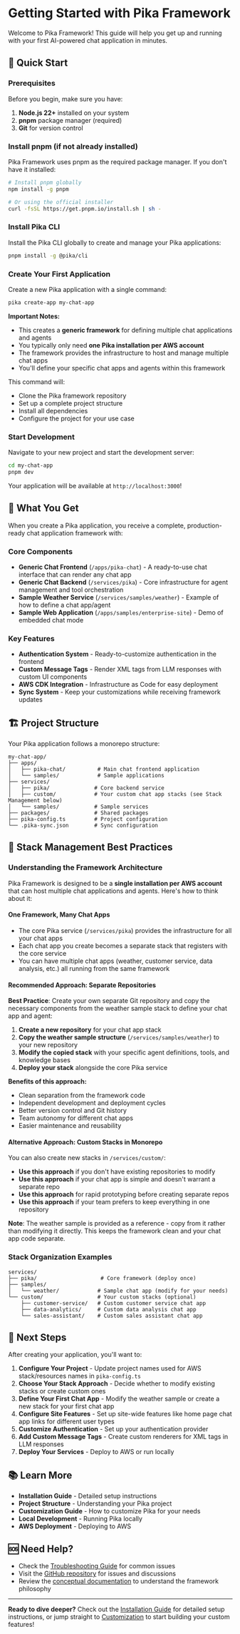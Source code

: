 # Getting Started with Pika Framework

Welcome to Pika Framework! This guide will help you get up and running with your first AI-powered chat application in minutes.

## 🚀 Quick Start

### Prerequisites

Before you begin, make sure you have:

1. **Node.js 22+** installed on your system
2. **pnpm** package manager (required)
3. **Git** for version control

### Install pnpm (if not already installed)

Pika Framework uses pnpm as the required package manager. If you don't have it installed:

```bash
# Install pnpm globally
npm install -g pnpm

# Or using the official installer
curl -fsSL https://get.pnpm.io/install.sh | sh -
```

### Install Pika CLI

Install the Pika CLI globally to create and manage your Pika applications:

```bash
pnpm install -g @pika/cli
```

### Create Your First Application

Create a new Pika application with a single command:

```bash
pika create-app my-chat-app
```

**Important Notes:**

- This creates a **generic framework** for defining multiple chat applications and agents
- You typically only need **one Pika installation per AWS account**
- The framework provides the infrastructure to host and manage multiple chat apps
- You'll define your specific chat apps and agents within this framework

This command will:

- Clone the Pika framework repository
- Set up a complete project structure
- Install all dependencies
- Configure the project for your use case

### Start Development

Navigate to your new project and start the development server:

```bash
cd my-chat-app
pnpm dev
```

Your application will be available at `http://localhost:3000`!

## 🎯 What You Get

When you create a Pika application, you receive a complete, production-ready chat application framework with:

### Core Components

- **Generic Chat Frontend** (`/apps/pika-chat`) - A ready-to-use chat interface that can render any chat app
- **Generic Chat Backend** (`/services/pika`) - Core infrastructure for agent management and tool orchestration
- **Sample Weather Service** (`/services/samples/weather`) - Example of how to define a chat app/agent
- **Sample Web Application** (`/apps/samples/enterprise-site`) - Demo of embedded chat mode

### Key Features

- **Authentication System** - Ready-to-customize authentication in the frontend
- **Custom Message Tags** - Render XML tags from LLM responses with custom UI components
- **AWS CDK Integration** - Infrastructure as Code for easy deployment
- **Sync System** - Keep your customizations while receiving framework updates

## 🏗️ Project Structure

Your Pika application follows a monorepo structure:

```
my-chat-app/
├── apps/
│   ├── pika-chat/          # Main chat frontend application
│   └── samples/            # Sample applications
├── services/
│   ├── pika/              # Core backend service
│   ├── custom/            # Your custom chat app stacks (see Stack Management below)
│   └── samples/           # Sample services
├── packages/              # Shared packages
├── pika-config.ts         # Project configuration
└── .pika-sync.json        # Sync configuration
```

## 🏢 Stack Management Best Practices

### Understanding the Framework Architecture

Pika Framework is designed to be a **single installation per AWS account** that can host multiple chat applications and agents. Here's how to think about it:

#### **One Framework, Many Chat Apps**

- The core Pika service (`/services/pika`) provides the infrastructure for all your chat apps
- Each chat app you create becomes a separate stack that registers with the core service
- You can have multiple chat apps (weather, customer service, data analysis, etc.) all running from the same framework

#### **Recommended Approach: Separate Repositories**

**Best Practice**: Create your own separate Git repository and copy the necessary components from the weather sample stack to define your chat app and agent:

1. **Create a new repository** for your chat app stack
2. **Copy the weather sample structure** (`/services/samples/weather`) to your new repository
3. **Modify the copied stack** with your specific agent definitions, tools, and knowledge bases
4. **Deploy your stack** alongside the core Pika service

**Benefits of this approach:**

- Clean separation from the framework code
- Independent development and deployment cycles
- Better version control and Git history
- Team autonomy for different chat apps
- Easier maintenance and reusability

#### **Alternative Approach: Custom Stacks in Monorepo**

You can also create new stacks in `/services/custom/`:

- **Use this approach** if you don't have existing repositories to modify
- **Use this approach** if your chat app is simple and doesn't warrant a separate repo
- **Use this approach** for rapid prototyping before creating separate repos
- **Use this approach** if your team prefers to keep everything in one repository

**Note**: The weather sample is provided as a reference - copy from it rather than modifying it directly. This keeps the framework clean and your chat app code separate.

### Stack Organization Examples

```
services/
├── pika/                    # Core framework (deploy once)
├── samples/
│   └── weather/            # Sample chat app (modify for your needs)
└── custom/                 # Your custom stacks (optional)
    ├── customer-service/   # Custom customer service chat app
    ├── data-analytics/     # Custom data analysis chat app
    └── sales-assistant/    # Custom sales assistant chat app
```

## 🔧 Next Steps

After creating your application, you'll want to:

1. **Configure Your Project** - Update project names used for AWS stack/resources names in `pika-config.ts`
2. **Choose Your Stack Approach** - Decide whether to modify existing stacks or create custom ones
3. **Define Your First Chat App** - Modify the weather sample or create a new stack for your first chat app
4. **Configure Site Features** - Set up site-wide features like home page chat app links for different user types
5. **Customize Authentication** - Set up your authentication provider
6. **Add Custom Message Tags** - Create custom renderers for XML tags in LLM responses
7. **Deploy Your Services** - Deploy to AWS or run locally

## 📚 Learn More

- **Installation Guide** - Detailed setup instructions
- **Project Structure** - Understanding your Pika project
- **Customization Guide** - How to customize Pika for your needs
- **Local Development** - Running Pika locally
- **AWS Deployment** - Deploying to AWS

## 🆘 Need Help?

- Check the [Troubleshooting Guide](./troubleshooting.md) for common issues
- Visit the [GitHub repository](https://github.com/rithum/pika) for issues and discussions
- Review the [conceptual documentation](../concepts/) to understand the framework philosophy

---

**Ready to dive deeper?** Check out the [Installation Guide](./installation.md) for detailed setup instructions, or jump straight to [Customization](./customization.md) to start building your custom features!
